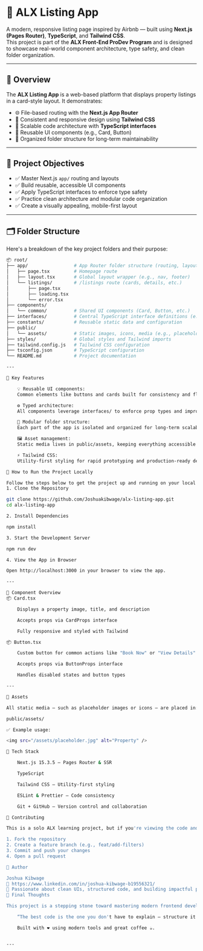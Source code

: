# 🏡 ALX Listing App

A modern, responsive listing page inspired by Airbnb — built using **Next.js (Pages Router)**, **TypeScript**, and **Tailwind CSS**.  
This project is part of the **ALX Front-End ProDev Program** and is designed to showcase real-world component architecture, type safety, and clean folder organization.

---

## 🚀 Overview

The **ALX Listing App** is a web-based platform that displays property listings in a card-style layout. It demonstrates:

- 🌐 File-based routing with the **Next.js App Router**
- 🎨 Consistent and responsive design using **Tailwind CSS**
- 🧠 Scalable code architecture with **TypeScript interfaces**
- 🔁 Reusable UI components (e.g., Card, Button)
- 📁 Organized folder structure for long-term maintainability

---

## 🎯 Project Objectives

- ✅ Master Next.js `app/` routing and layouts
- ✅ Build reusable, accessible UI components
- ✅ Apply TypeScript interfaces to enforce type safety
- ✅ Practice clean architecture and modular code organization
- ✅ Create a visually appealing, mobile-first layout

---

## 🗂 Folder Structure

Here's a breakdown of the key project folders and their purpose:

```bash
📦 root/
├── app/                 # App Router folder structure (routing, layouts, pages)
│   ├── page.tsx         # Homepage route
│   ├── layout.tsx       # Global layout wrapper (e.g., nav, footer)
│   └── listings/        # /listings route (cards, details, etc.)
│       ├── page.tsx
│       ├── loading.tsx
│       └── error.tsx
├── components/
│   └── common/          # Shared UI components (Card, Button, etc.)
├── interfaces/          # Central TypeScript interface definitions (e.g., props)
├── constants/           # Reusable static data and configuration
├── public/
│   └── assets/          # Static images, icons, media (e.g., placeholder.jpg)
├── styles/              # Global styles and Tailwind imports
├── tailwind.config.js   # Tailwind CSS configuration
├── tsconfig.json        # TypeScript configuration
└── README.md            # Project documentation

---

🧩 Key Features

    💡 Reusable UI components:
    Common elements like buttons and cards built for consistency and flexibility.

    ⚙️ Typed architecture:
    All components leverage interfaces/ to enforce prop types and improve DX.

    📁 Modular folder structure:
    Each part of the app is isolated and organized for long-term scalability.

    🖼 Asset management:
    Static media lives in public/assets, keeping everything accessible and clean.

    ⚡ Tailwind CSS:
    Utility-first styling for rapid prototyping and production-ready designs.

🔧 How to Run the Project Locally

Follow the steps below to get the project up and running on your local machine:
1. Clone the Repository

git clone https://github.com/Joshuakibwage/alx-listing-app.git
cd alx-listing-app

2. Install Dependencies

npm install

3. Start the Development Server

npm run dev

4. View the App in Browser

Open http://localhost:3000 in your browser to view the app.

---

🧱 Component Overview
📦 Card.tsx

    Displays a property image, title, and description

    Accepts props via CardProps interface

    Fully responsive and styled with Tailwind

📦 Button.tsx

    Custom button for common actions like "Book Now" or "View Details"

    Accepts props via ButtonProps interface

    Handles disabled states and button types

---

🧾 Assets

All static media — such as placeholder images or icons — are placed in:

public/assets/

✅ Example usage:

<img src="/assets/placeholder.jpg" alt="Property" />

🧪 Tech Stack

    Next.js 15.3.5 – Pages Router & SSR

    TypeScript

    Tailwind CSS – Utility-first styling

    ESLint & Prettier – Code consistency

    Git + GitHub – Version control and collaboration

🤝 Contributing

This is a solo ALX learning project, but if you're viewing the code and want to contribute:

1. Fork the repository
2. Create a feature branch (e.g., feat/add-filters)
3. Commit and push your changes
4. Open a pull request

👤 Author

Joshua Kibwage
🔗 https://www.linkedin.com/in/joshua-kibwage-b19556321/
💬 Passionate about clean UIs, structured code, and building impactful products.
📌 Final Thoughts

This project is a stepping stone toward mastering modern frontend development with React frameworks. It’s not just about building listings — it’s about writing clean, scalable code that’s easy to extend and maintain.

    “The best code is the one you don't have to explain — structure it like a story, not a puzzle.”

    Built with ❤️ using modern tools and great coffee ☕.


---

